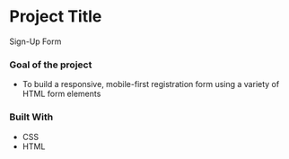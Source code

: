 # Project Title

Sign-Up Form

### Goal of the project

- To build a responsive, mobile-first registration form using a variety of HTML form elements

### Built With

- CSS
- HTML

